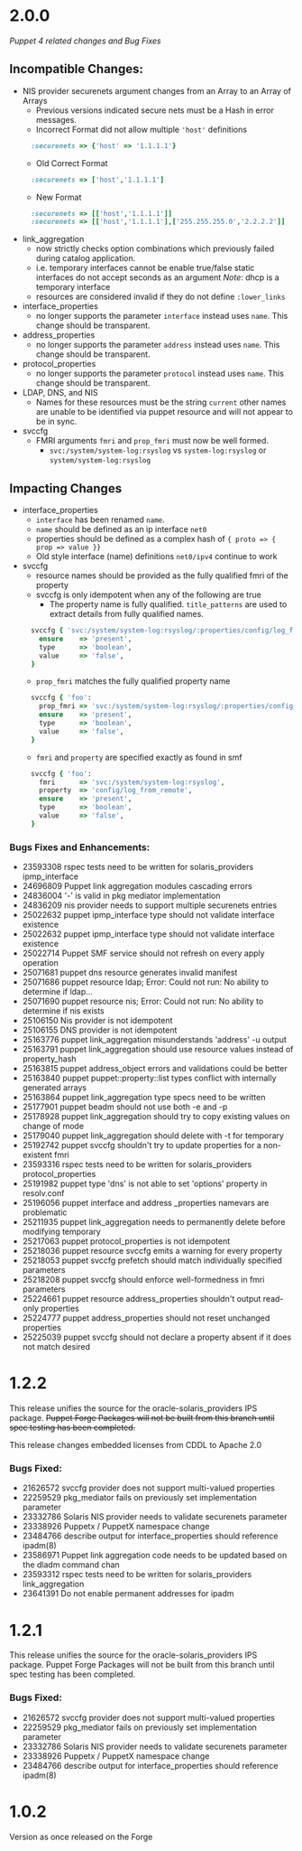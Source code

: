 # 2.0.0
  *Puppet 4 related changes and Bug Fixes*
## Incompatible Changes:
* NIS provider securenets argument changes from an Array to an Array of Arrays
  * Previous versions indicated secure nets must be a Hash in error messages.
  * Incorrect Format did not allow multiple `'host'` definitions
  ```Ruby
    :securenets => {'host' => '1.1.1.1'}
  ```
  * Old Correct Format
  ```Ruby
    :securenets => ['host','1.1.1.1']
  ```
  * New Format
  ```Ruby
    :securenets => [['host','1.1.1.1']]
    :securenets => [['host','1.1.1.1'],['255.255.255.0','2.2.2.2']]
  ```
* link_aggregation
  * now strictly checks option combinations which previously failed during
    catalog application.
  * i.e. temporary interfaces cannot be enable true/false static interfaces do
    not accept seconds as an argument *Note*: dhcp is a temporary interface
  * resources are considered invalid if they do not define `:lower_links`
* interface_properties
  * no longer supports the parameter `interface` instead uses `name`. This
    change should be transparent.
* address_properties
  * no longer supports the parameter `address` instead uses `name`. This change
    should be transparent.
* protocol_properties
  * no longer supports the parameter `protocol` instead uses `name`. This change
    should be transparent.
* LDAP, DNS, and NIS
  * Names for these resources must be the string `current` other names are
    unable to be identified via puppet resource and will not appear to be in
    sync.
* svccfg
  * FMRI arguments `fmri` and `prop_fmri` must now be well formed.
    * `svc:/system/system-log:rsyslog` vs `system-log:rsyslog` or 
      `system/system-log:rsyslog`

## Impacting Changes
* interface_properties
  * `interface` has been renamed `name`.
  * `name` should be defined as an ip interface `net0`
  * properties should be defined as a complex hash of
    `{ proto => { prop => value }}`
  * Old style interface (name) definitions `net0/ipv4` continue to work
* svccfg
    * resource names should be provided as the fully qualified fmri of the
      property
  * svccfg is only idempotent when any of the following are true
    * The property name is fully qualified. `title_patterns` are used to extract
      details from fully qualified names.
  ```Ruby
    svccfg { 'svc:/system/system-log:rsyslog/:properties/config/log_from_remote':
      ensure    => 'present',
      type      => 'boolean',
      value     => 'false',
    }
  ```
    * `prop_fmri` matches the fully qualified property name
  ```Ruby
    svccfg { 'foo':
      prop_fmri => 'svc:/system/system-log:rsyslog/:properties/config/log_from_remote',
      ensure    => 'present',
      type      => 'boolean',
      value     => 'false',
    }
  ```
    * `fmri` and `property` are specified exactly as found in smf
  ```Ruby
    svccfg { 'foo':
      fmri      => 'svc:/system/system-log:rsyslog',
      property  => 'config/log_from_remote',
      ensure    => 'present',
      type      => 'boolean',
      value     => 'false',
    }
  ```

###  Bugs Fixes and Enhancements:
* 23593308 rspec tests need to be written for solaris_providers ipmp_interface
* 24696809 Puppet link aggregation modules cascading errors
* 24836004 '-' is valid in pkg mediator implementation
* 24836209 nis provider needs to support multiple securenets entries
* 25022632 puppet ipmp_interface type should not validate interface existence
* 25022632 puppet ipmp_interface type should not validate interface existence
* 25022714 Puppet SMF service should not refresh on every apply operation
* 25071681 puppet dns resource generates invalid manifest
* 25071686 puppet resource ldap; Error: Could not run: No ability to determine if ldap...
* 25071690 puppet resource nis; Error: Could not run: No ability to determine if nis exists
* 25106150 Nis provider is not idempotent
* 25106155 DNS provider is not idempotent
* 25163776 puppet link_aggregation misunderstands 'address' -u output
* 25163791 puppet link_aggregation should use resource values instead of property_hash
* 25163815 puppet address_object errors and validations could be better
* 25163840 puppet puppet::property::list types conflict with internally generated arrays
* 25163864 puppet link_aggregation type specs need to be written
* 25177901 puppet beadm should not use both -e and -p
* 25178928 puppet link_aggregation should try to copy existing values on change of mode
* 25179040 puppet link_aggregation should delete with -t for temporary
* 25192742 puppet svccfg shouldn't try to update properties for a non-existent fmri
* 23593316 rspec tests need to be written for solaris_providers protocol_properties
* 25191982 puppet type 'dns' is not able to set 'options' property in resolv.conf
* 25196056 puppet interface and address _properties namevars are problematic
* 25211935 puppet link_aggregation needs to permanently delete before modifying temporary
* 25217063 puppet protocol_properties is not idempotent
* 25218036 puppet resource svccfg emits a warning for every property
* 25218053 puppet svccfg prefetch should match individually specified parameters
* 25218208 puppet svccfg should enforce well-formedness in fmri parameters
* 25224661 puppet resource address_properties shouldn't output read-only properties
* 25224777 puppet address_properties should not reset unchanged properties
* 25225039 puppet svccfg should not declare a property absent if it does not match desired

# 1.2.2
This release unifies the source for the oracle-solaris_providers IPS package.
~~Puppet Forge Packages will not be built from this branch until
spec testing has been completed.~~

This release changes embedded licenses from CDDL to Apache 2.0

###  Bugs Fixed:
* 21626572 svccfg provider does not support multi-valued properties
* 22259529 pkg_mediator fails on previously set implementation parameter
* 23332786 Solaris NIS provider needs to validate securenets parameter
* 23338926 Puppetx / PuppetX namespace change
* 23484766 describe output for interface_properties should reference ipadm(8)
* 23586971 Puppet link aggregation code needs to be updated based on the dladm command chan
* 23593312 rspec tests need to be written for solaris_providers link_aggregation
* 23641391 Do not enable permanent addresses for ipadm

# 1.2.1
This release unifies the source for the oracle-solaris_providers IPS package.
Puppet Forge Packages will not be built from this branch until spec testing has been completed.

###  Bugs Fixed:
* 21626572 svccfg provider does not support multi-valued properties
* 22259529 pkg_mediator fails on previously set implementation parameter
* 23332786 Solaris NIS provider needs to validate securenets parameter
* 23338926 Puppetx / PuppetX namespace change
* 23484766 describe output for interface_properties should reference ipadm(8)

# 1.0.2
  Version as once released on the Forge
